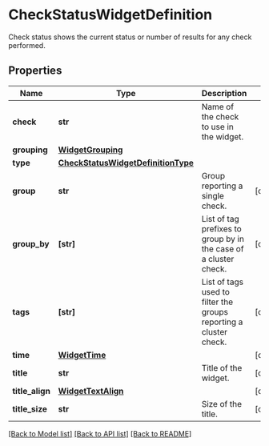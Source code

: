 # CheckStatusWidgetDefinition

Check status shows the current status or number of results for any check performed.

## Properties
Name | Type | Description | Notes
------------ | ------------- | ------------- | -------------
**check** | **str** | Name of the check to use in the widget. | 
**grouping** | [**WidgetGrouping**](WidgetGrouping.md) |  | 
**type** | [**CheckStatusWidgetDefinitionType**](CheckStatusWidgetDefinitionType.md) |  | 
**group** | **str** | Group reporting a single check. | [optional] 
**group_by** | **[str]** | List of tag prefixes to group by in the case of a cluster check. | [optional] 
**tags** | **[str]** | List of tags used to filter the groups reporting a cluster check. | [optional] 
**time** | [**WidgetTime**](WidgetTime.md) |  | [optional] 
**title** | **str** | Title of the widget. | [optional] 
**title_align** | [**WidgetTextAlign**](WidgetTextAlign.md) |  | [optional] 
**title_size** | **str** | Size of the title. | [optional] 

[[Back to Model list]](README.md#documentation-for-models) [[Back to API list]](README.md#documentation-for-api-endpoints) [[Back to README]](README.md)


